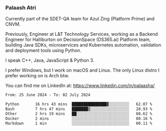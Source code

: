 ### Palaash Atri

Currently part of the SDET-QA team for Azul Zing (Platform Prime) and CNVM. 

Previously, Engineer at L&T Technology Services, working as a Backend Engineer for Halliburton on DecisionSpace (DS365.ai) Platform team, building Java SDKs, microservices and Kubernetes automation, validation and deployment tools using Python.

I speak C++, Java, JavaScript & Python 3.

I prefer Windows, but I work on macOS and Linux. The only Linux distro I prefer working on is Arch btw.

You can find me on LinkedIn at: https://www.linkedin.com/in/palaasha/

<!--START_SECTION:waka-->

```txt
From: 25 June 2024 - To: 02 July 2024

Python       16 hrs 43 mins  ███████████████▓░░░░░░░░░   62.07 %
Bash         7 hrs 47 mins   ███████▒░░░░░░░░░░░░░░░░░   28.93 %
Other        2 hrs 19 mins   ██░░░░░░░░░░░░░░░░░░░░░░░   08.62 %
Docker       2 mins          ░░░░░░░░░░░░░░░░░░░░░░░░░   00.16 %
Markdown     1 min           ░░░░░░░░░░░░░░░░░░░░░░░░░   00.11 %
```

<!--END_SECTION:waka-->
